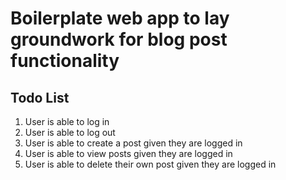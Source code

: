 # Boilerplate web app to lay groundwork for blog post functionality

## Todo List

1. User is able to log in
2. User is able to log out
3. User is able to create a post given they are logged in
4. User is able to view posts given they are logged in
5. User is able to delete their own post given they are logged in
